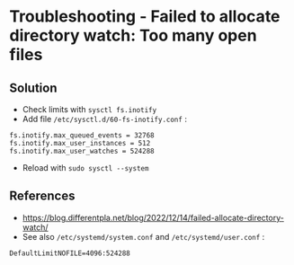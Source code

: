 # Troubleshooting - Failed to allocate directory watch: Too many open files

## Solution

* Check limits with `sysctl fs.inotify`
* Add file `/etc/sysctl.d/60-fs-inotify.conf` :

```
fs.inotify.max_queued_events = 32768
fs.inotify.max_user_instances = 512
fs.inotify.max_user_watches = 524288
```

* Reload with `sudo sysctl --system`


## References

* https://blog.differentpla.net/blog/2022/12/14/failed-allocate-directory-watch/
* See also `/etc/systemd/system.conf` and `/etc/systemd/user.conf` :

```
DefaultLimitNOFILE=4096:524288
```

